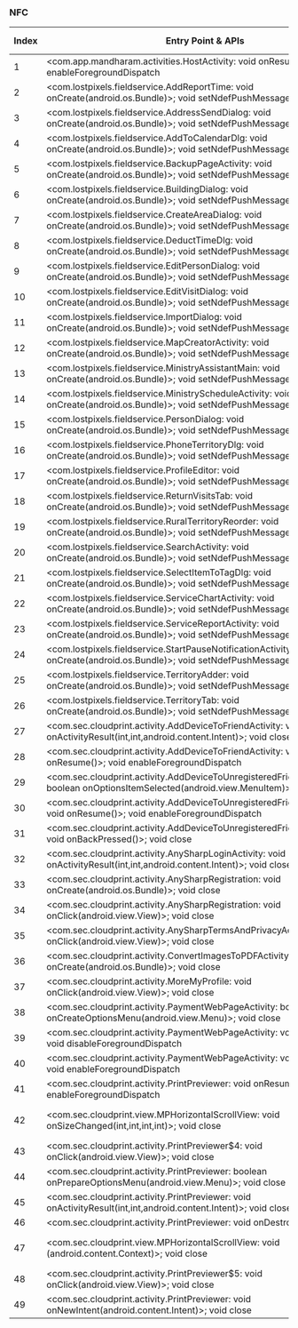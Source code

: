 ### NFC
| Index | Entry Point & APIs | Screen shot | Resource id | Label |
| ------------- | ------------- | ------------- |-------------|-------------|
| 1 | <com.app.mandharam.activities.HostActivity: void onResume()>; void enableForegroundDispatch | ![](D:\COSMOS\output\py\Play_win8\Productivity\com.app.mandharam\com.app.mandharam.activities.HostActivity.png) |  | |
| 2 | <com.lostpixels.fieldservice.AddReportTime: void onCreate(android.os.Bundle)>; void setNdefPushMessage | ![](D:\COSMOS\output\py\Play_win8\Productivity\com.lostpixels.fieldservice\com.lostpixels.fieldservice.AddReportTime.png) |  | |
| 3 | <com.lostpixels.fieldservice.AddressSendDialog: void onCreate(android.os.Bundle)>; void setNdefPushMessageCallback | ![](D:\COSMOS\output\py\Play_win8\Productivity\com.lostpixels.fieldservice\com.lostpixels.fieldservice.AddressSendDialog.png) |  | |
| 4 | <com.lostpixels.fieldservice.AddToCalendarDlg: void onCreate(android.os.Bundle)>; void setNdefPushMessage | ![](D:\COSMOS\output\py\Play_win8\Productivity\com.lostpixels.fieldservice\com.lostpixels.fieldservice.AddToCalendarDlg.png) |  | |
| 5 | <com.lostpixels.fieldservice.BackupPageActivity: void onCreate(android.os.Bundle)>; void setNdefPushMessage | ![](D:\COSMOS\output\py\Play_win8\Productivity\com.lostpixels.fieldservice\com.lostpixels.fieldservice.BackupPageActivity.png) |  | |
| 6 | <com.lostpixels.fieldservice.BuildingDialog: void onCreate(android.os.Bundle)>; void setNdefPushMessage | ![](D:\COSMOS\output\py\Play_win8\Productivity\com.lostpixels.fieldservice\com.lostpixels.fieldservice.BuildingDialog.png) |  | |
| 7 | <com.lostpixels.fieldservice.CreateAreaDialog: void onCreate(android.os.Bundle)>; void setNdefPushMessage | ![](D:\COSMOS\output\py\Play_win8\Productivity\com.lostpixels.fieldservice\com.lostpixels.fieldservice.CreateAreaDialog.png) |  | |
| 8 | <com.lostpixels.fieldservice.DeductTimeDlg: void onCreate(android.os.Bundle)>; void setNdefPushMessage | ![](D:\COSMOS\output\py\Play_win8\Productivity\com.lostpixels.fieldservice\com.lostpixels.fieldservice.DeductTimeDlg.png) |  | |
| 9 | <com.lostpixels.fieldservice.EditPersonDialog: void onCreate(android.os.Bundle)>; void setNdefPushMessage | ![](D:\COSMOS\output\py\Play_win8\Productivity\com.lostpixels.fieldservice\com.lostpixels.fieldservice.EditPersonDialog.png) |  | |
| 10 | <com.lostpixels.fieldservice.EditVisitDialog: void onCreate(android.os.Bundle)>; void setNdefPushMessage | ![](D:\COSMOS\output\py\Play_win8\Productivity\com.lostpixels.fieldservice\com.lostpixels.fieldservice.EditVisitDialog.png) |  | |
| 11 | <com.lostpixels.fieldservice.ImportDialog: void onCreate(android.os.Bundle)>; void setNdefPushMessage | ![](D:\COSMOS\output\py\Play_win8\Productivity\com.lostpixels.fieldservice\com.lostpixels.fieldservice.ImportDialog.png) |  | |
| 12 | <com.lostpixels.fieldservice.MapCreatorActivity: void onCreate(android.os.Bundle)>; void setNdefPushMessage | ![](D:\COSMOS\output\py\Play_win8\Productivity\com.lostpixels.fieldservice\com.lostpixels.fieldservice.MapCreatorActivity.png) |  | |
| 13 | <com.lostpixels.fieldservice.MinistryAssistantMain: void onCreate(android.os.Bundle)>; void setNdefPushMessage | ![](D:\COSMOS\output\py\Play_win8\Productivity\com.lostpixels.fieldservice\com.lostpixels.fieldservice.MinistryAssistantMain.png) |  | |
| 14 | <com.lostpixels.fieldservice.MinistryScheduleActivity: void onCreate(android.os.Bundle)>; void setNdefPushMessage | ![](D:\COSMOS\output\py\Play_win8\Productivity\com.lostpixels.fieldservice\com.lostpixels.fieldservice.MinistryScheduleActivity.png) |  | |
| 15 | <com.lostpixels.fieldservice.PersonDialog: void onCreate(android.os.Bundle)>; void setNdefPushMessageCallback | ![](D:\COSMOS\output\py\Play_win8\Productivity\com.lostpixels.fieldservice\com.lostpixels.fieldservice.PersonDialog.png) |  | |
| 16 | <com.lostpixels.fieldservice.PhoneTerritoryDlg: void onCreate(android.os.Bundle)>; void setNdefPushMessage | ![](D:\COSMOS\output\py\Play_win8\Productivity\com.lostpixels.fieldservice\com.lostpixels.fieldservice.PhoneTerritoryDlg.png) |  | |
| 17 | <com.lostpixels.fieldservice.ProfileEditor: void onCreate(android.os.Bundle)>; void setNdefPushMessage | ![](D:\COSMOS\output\py\Play_win8\Productivity\com.lostpixels.fieldservice\com.lostpixels.fieldservice.ProfileEditor.png) |  | |
| 18 | <com.lostpixels.fieldservice.ReturnVisitsTab: void onCreate(android.os.Bundle)>; void setNdefPushMessage | ![](D:\COSMOS\output\py\Play_win8\Productivity\com.lostpixels.fieldservice\com.lostpixels.fieldservice.ReturnVisitsTab.png) |  | |
| 19 | <com.lostpixels.fieldservice.RuralTerritoryReorder: void onCreate(android.os.Bundle)>; void setNdefPushMessage | ![](D:\COSMOS\output\py\Play_win8\Productivity\com.lostpixels.fieldservice\com.lostpixels.fieldservice.RuralTerritoryReorder.png) |  | |
| 20 | <com.lostpixels.fieldservice.SearchActivity: void onCreate(android.os.Bundle)>; void setNdefPushMessage | ![](D:\COSMOS\output\py\Play_win8\Productivity\com.lostpixels.fieldservice\com.lostpixels.fieldservice.SearchActivity.png) |  | |
| 21 | <com.lostpixels.fieldservice.SelectItemToTagDlg: void onCreate(android.os.Bundle)>; void setNdefPushMessage | ![](D:\COSMOS\output\py\Play_win8\Productivity\com.lostpixels.fieldservice\com.lostpixels.fieldservice.SelectItemToTagDlg.png) |  | |
| 22 | <com.lostpixels.fieldservice.ServiceChartActivity: void onCreate(android.os.Bundle)>; void setNdefPushMessage | ![](D:\COSMOS\output\py\Play_win8\Productivity\com.lostpixels.fieldservice\com.lostpixels.fieldservice.ServiceChartActivity.png) |  | |
| 23 | <com.lostpixels.fieldservice.ServiceReportActivity: void onCreate(android.os.Bundle)>; void setNdefPushMessage | ![](D:\COSMOS\output\py\Play_win8\Productivity\com.lostpixels.fieldservice\com.lostpixels.fieldservice.ServiceReportActivity.png) |  | |
| 24 | <com.lostpixels.fieldservice.StartPauseNotificationActivity: void onCreate(android.os.Bundle)>; void setNdefPushMessage | ![](D:\COSMOS\output\py\Play_win8\Productivity\com.lostpixels.fieldservice\com.lostpixels.fieldservice.StartPauseNotificationActivity.png) |  | |
| 25 | <com.lostpixels.fieldservice.TerritoryAdder: void onCreate(android.os.Bundle)>; void setNdefPushMessage | ![](D:\COSMOS\output\py\Play_win8\Productivity\com.lostpixels.fieldservice\com.lostpixels.fieldservice.TerritoryAdder.png) |  | |
| 26 | <com.lostpixels.fieldservice.TerritoryTab: void onCreate(android.os.Bundle)>; void setNdefPushMessage | ![](D:\COSMOS\output\py\Play_win8\Productivity\com.lostpixels.fieldservice\com.lostpixels.fieldservice.TerritoryTab.png) |  | |
| 27 | <com.sec.cloudprint.activity.AddDeviceToFriendActivity: void onActivityResult(int,int,android.content.Intent)>; void close | ![](D:\COSMOS\output\py\Play_win8\Productivity\com.sec.cloudprint\com.sec.cloudprint.activity.AddDeviceToFriendActivity.png) |  | |
| 28 | <com.sec.cloudprint.activity.AddDeviceToFriendActivity: void onResume()>; void enableForegroundDispatch | ![](D:\COSMOS\output\py\Play_win8\Productivity\com.sec.cloudprint\com.sec.cloudprint.activity.AddDeviceToFriendActivity.png) |  | |
| 29 | <com.sec.cloudprint.activity.AddDeviceToUnregisteredFriendPhoneActivity: boolean onOptionsItemSelected(android.view.MenuItem)>; void close | ![](D:\COSMOS\output\py\Play_win8\Productivity\com.sec.cloudprint\com.sec.cloudprint.activity.AddDeviceToUnregisteredFriendPhoneActivity.png) |  | |
| 30 | <com.sec.cloudprint.activity.AddDeviceToUnregisteredFriendPhoneActivity: void onResume()>; void enableForegroundDispatch | ![](D:\COSMOS\output\py\Play_win8\Productivity\com.sec.cloudprint\com.sec.cloudprint.activity.AddDeviceToUnregisteredFriendPhoneActivity.png) |  | |
| 31 | <com.sec.cloudprint.activity.AddDeviceToUnregisteredFriendPhoneActivity: void onBackPressed()>; void close | ![](D:\COSMOS\output\py\Play_win8\Productivity\com.sec.cloudprint\com.sec.cloudprint.activity.AddDeviceToUnregisteredFriendPhoneActivity.png) |  | |
| 32 | <com.sec.cloudprint.activity.AnySharpLoginActivity: void onActivityResult(int,int,android.content.Intent)>; void close | ![](D:\COSMOS\output\py\Play_win8\Productivity\com.sec.cloudprint\com.sec.cloudprint.activity.AnySharpLoginActivity.png) |  | |
| 33 | <com.sec.cloudprint.activity.AnySharpRegistration: void onCreate(android.os.Bundle)>; void close | ![](D:\COSMOS\output\py\Play_win8\Productivity\com.sec.cloudprint\com.sec.cloudprint.activity.AnySharpRegistration.png) |  | |
| 34 | <com.sec.cloudprint.activity.AnySharpRegistration: void onClick(android.view.View)>; void close | ![](D:\COSMOS\output\py\Play_win8\Productivity\com.sec.cloudprint\com.sec.cloudprint.activity.AnySharpRegistration.png) |  | |
| 35 | <com.sec.cloudprint.activity.AnySharpTermsAndPrivacyActivity$3: void onClick(android.view.View)>; void close | ![](D:\COSMOS\output\py\Play_win8\Productivity\com.sec.cloudprint\com.sec.cloudprint.activity.AnySharpTermsAndPrivacyActivity.png) |  | |
| 36 | <com.sec.cloudprint.activity.ConvertImagesToPDFActivity: void onCreate(android.os.Bundle)>; void close | ![](D:\COSMOS\output\py\Play_win8\Productivity\com.sec.cloudprint\com.sec.cloudprint.activity.ConvertImagesToPDFActivity.png) |  | |
| 37 | <com.sec.cloudprint.activity.MoreMyProfile: void onClick(android.view.View)>; void close | ![](D:\COSMOS\output\py\Play_win8\Productivity\com.sec.cloudprint\com.sec.cloudprint.activity.MoreMyProfile.png) |  | |
| 38 | <com.sec.cloudprint.activity.PaymentWebPageActivity: boolean onCreateOptionsMenu(android.view.Menu)>; void close | ![](D:\COSMOS\output\py\Play_win8\Productivity\com.sec.cloudprint\com.sec.cloudprint.activity.PaymentWebPageActivity.png) |  | |
| 39 | <com.sec.cloudprint.activity.PaymentWebPageActivity: void onPause()>; void disableForegroundDispatch | ![](D:\COSMOS\output\py\Play_win8\Productivity\com.sec.cloudprint\com.sec.cloudprint.activity.PaymentWebPageActivity.png) |  | |
| 40 | <com.sec.cloudprint.activity.PaymentWebPageActivity: void onResume()>; void enableForegroundDispatch | ![](D:\COSMOS\output\py\Play_win8\Productivity\com.sec.cloudprint\com.sec.cloudprint.activity.PaymentWebPageActivity.png) |  | |
| 41 | <com.sec.cloudprint.activity.PrintPreviewer: void onResume()>; void enableForegroundDispatch | ![](D:\COSMOS\output\py\Play_win8\Productivity\com.sec.cloudprint\com.sec.cloudprint.activity.PrintPreviewer.png) |  | |
| 42 | <com.sec.cloudprint.view.MPHorizontalScrollView: void onSizeChanged(int,int,int,int)>; void close | ![](D:\COSMOS\output\py\Play_win8\Productivity\com.sec.cloudprint\com.sec.cloudprint.activity.PrintPreviewer.png) | {'2131493239': <sensitive_component.SensitiveComponent.SensitiveView object at 0x0000026B8C7E1710>} | |
| 43 | <com.sec.cloudprint.activity.PrintPreviewer$4: void onClick(android.view.View)>; void close | ![](D:\COSMOS\output\py\Play_win8\Productivity\com.sec.cloudprint\com.sec.cloudprint.activity.PrintPreviewer.png) |  | |
| 44 | <com.sec.cloudprint.activity.PrintPreviewer: boolean onPrepareOptionsMenu(android.view.Menu)>; void close | ![](D:\COSMOS\output\py\Play_win8\Productivity\com.sec.cloudprint\com.sec.cloudprint.activity.PrintPreviewer.png) |  | |
| 45 | <com.sec.cloudprint.activity.PrintPreviewer: void onActivityResult(int,int,android.content.Intent)>; void close | ![](D:\COSMOS\output\py\Play_win8\Productivity\com.sec.cloudprint\com.sec.cloudprint.activity.PrintPreviewer.png) |  | |
| 46 | <com.sec.cloudprint.activity.PrintPreviewer: void onDestroy()>; void close | ![](D:\COSMOS\output\py\Play_win8\Productivity\com.sec.cloudprint\com.sec.cloudprint.activity.PrintPreviewer.png) |  | |
| 47 | <com.sec.cloudprint.view.MPHorizontalScrollView: void <init>(android.content.Context)>; void close | ![](D:\COSMOS\output\py\Play_win8\Productivity\com.sec.cloudprint\com.sec.cloudprint.activity.PrintPreviewer.png) | {'2131493239': <sensitive_component.SensitiveComponent.SensitiveView object at 0x0000026B8C7E1048>} | |
| 48 | <com.sec.cloudprint.activity.PrintPreviewer$5: void onClick(android.view.View)>; void close | ![](D:\COSMOS\output\py\Play_win8\Productivity\com.sec.cloudprint\com.sec.cloudprint.activity.PrintPreviewer.png) |  | |
| 49 | <com.sec.cloudprint.activity.PrintPreviewer: void onNewIntent(android.content.Intent)>; void close | ![](D:\COSMOS\output\py\Play_win8\Productivity\com.sec.cloudprint\com.sec.cloudprint.activity.PrintPreviewer.png) |  | |
